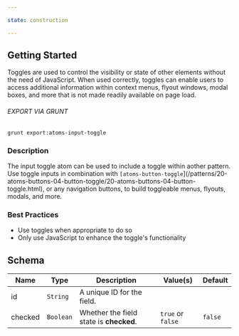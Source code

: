 ```yaml
---

state: construction

---
```


## Getting Started

Toggles are used to control the visibility or state of other elements without the need of JavaScript. When used correctly, toggles can enable users to access additional information within context menus, flyout windows, modal boxes, and more that is not made readily available on page load.

###### EXPORT VIA GRUNT

```
grunt export:atoms-input-toggle
```


### Description

The input toggle atom can be used to include a toggle within aother pattern. Use toggle inputs in combination with `[atoms-button-toggle`](/patterns/20-atoms-buttons-04-button-toggle/20-atoms-buttons-04-button-toggle.html), or any navigation buttons, to build toggleable menus, flyouts, modals, and more.


### Best Practices

- Use toggles when appropriate to do so
- Only use JavaScript to enhance the toggle's functionality


## Schema

| Name        | Type      | Description                                           | Value(s)            | Default   |
|-------------|-----------|-------------------------------------------------------|---------------------|-----------|
| id          | `String`  | A unique ID for the field.                            |                     |           |
| checked     | `Boolean` | Whether the field state is **checked**.               | `true` or `false`   | `false`   |
